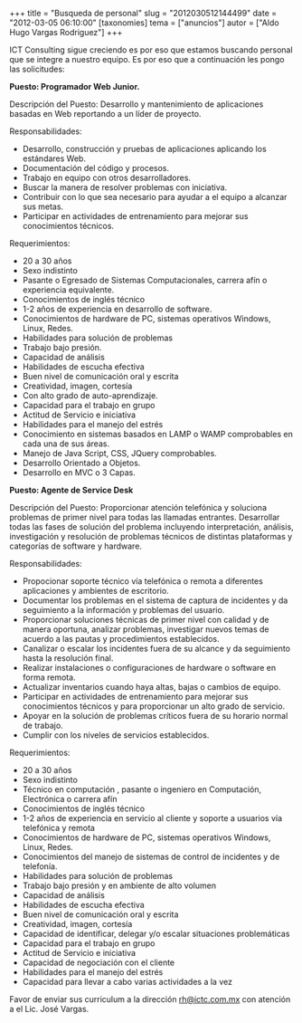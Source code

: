 +++
title = "Busqueda de personal"
slug = "2012030512144499"
date = "2012-03-05 06:10:00"
[taxonomies]
tema = ["anuncios"]
autor = ["Aldo Hugo Vargas Rodriguez"]
+++

ICT Consulting sigue creciendo es por eso que estamos buscando personal
que se integre a nuestro equipo. Es por eso que a continuación les pongo
las solicitudes:

<!-- more -->
**Puesto: Programador Web Junior.**

Descripción del Puesto: Desarrollo y mantenimiento de aplicaciones
basadas en Web reportando a un líder de proyecto.

Responsabilidades:

-   Desarrollo, construcción y pruebas de aplicaciones aplicando los
    estándares Web.
-   Documentación del código y procesos.
-   Trabajo en equipo con otros desarrolladores.
-   Buscar la manera de resolver problemas con iniciativa.
-   Contribuir con lo que sea necesario para ayudar a el equipo a
    alcanzar sus metas.
-   Participar en actividades de entrenamiento para mejorar sus
    conocimientos técnicos.

Requerimientos:

-   20 a 30 años
-   Sexo indistinto
-   Pasante o Egresado de Sistemas Computacionales, carrera afín o
    experiencia equivalente.
-   Conocimientos de inglés técnico
-   1-2 años de experiencia en desarrollo de software.
-   Conocimientos de hardware de PC, sistemas operativos Windows, Linux,
    Redes.
-   Habilidades para solución de problemas
-   Trabajo bajo presión.
-   Capacidad de análisis
-   Habilidades de escucha efectiva
-   Buen nivel de comunicación oral y escrita
-   Creatividad, imagen, cortesía
-   Con alto grado de auto-aprendizaje.
-   Capacidad para el trabajo en grupo
-   Actitud de Servicio e iniciativa
-   Habilidades para el manejo del estrés
-   Conocimiento en sistemas basados en LAMP o WAMP comprobables en cada
    una de sus áreas.
-   Manejo de Java Script, CSS, JQuery comprobables.
-   Desarrollo Orientado a Objetos.
-   Desarrollo en MVC o 3 Capas.

**Puesto: Agente de Service Desk**

Descripción del Puesto: Proporcionar atención telefónica y soluciona
problemas de primer nivel para todas las llamadas entrantes. Desarrollar
todas las fases de solución del problema incluyendo interpretación,
análisis, investigación y resolución de problemas técnicos de distintas
plataformas y categorías de software y hardware.

Responsabilidades:

-   Propocionar soporte técnico vía telefónica o remota a diferentes
    aplicaciones y ambientes de escritorio.
-   Documentar los problemas en el sistema de captura de incidentes y da
    seguimiento a la información y problemas del usuario.
-   Proporcionar soluciones técnicas de primer nivel con calidad y de
    manera oportuna, analizar problemas, investigar nuevos temas de
    acuerdo a las pautas y procedimientos establecidos.
-   Canalizar o escalar los incidentes fuera de su alcance y da
    seguimiento hasta la resolución final.
-   Realizar instalaciones o configuraciones de hardware o software en
    forma remota.
-   Actualizar inventarios cuando haya altas, bajas o cambios de equipo.
-   Participar en actividades de entrenamiento para mejorar sus
    conocimientos técnicos y para proporcionar un alto grado de
    servicio.
-   Apoyar en la solución de problemas críticos fuera de su horario
    normal de trabajo.
-   Cumplir con los niveles de servicios establecidos.

Requerimientos:

-   20 a 30 años
-   Sexo indistinto
-   Técnico en computación , pasante o ingeniero en Computación,
    Electrónica o carrera afín
-   Conocimientos de inglés técnico
-   1-2 años de experiencia en servicio al cliente y soporte a usuarios
    vía telefónica y remota
-   Conocimientos de hardware de PC, sistemas operativos Windows, Linux,
    Redes.
-   Conocimientos del manejo de sistemas de control de incidentes y de
    telefonía.
-   Habilidades para solución de problemas
-   Trabajo bajo presión y en ambiente de alto volumen
-   Capacidad de análisis
-   Habilidades de escucha efectiva
-   Buen nivel de comunicación oral y escrita
-   Creatividad, imagen, cortesía
-   Capacidad de identificar, delegar y/o escalar situaciones
    problemáticas
-   Capacidad para el trabajo en grupo
-   Actitud de Servicio e iniciativa
-   Capacidad de negociación con el cliente
-   Habilidades para el manejo del estrés
-   Capacidad para llevar a cabo varias actividades a la vez

Favor de enviar sus curriculum a la dirección rh@ictc.com.mx con
atención a el Lic. José Vargas.

